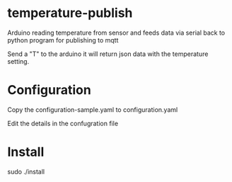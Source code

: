 # temperature-publish

Arduino reading temperature from sensor and feeds data via serial back to python program for publishing to mqtt

Send a "T" to the arduino it will return json data with the temperature setting.

# Configuration

Copy the configuration-sample.yaml to configuration.yaml

Edit the details in the confugration file 


# Install

sudo ./install
